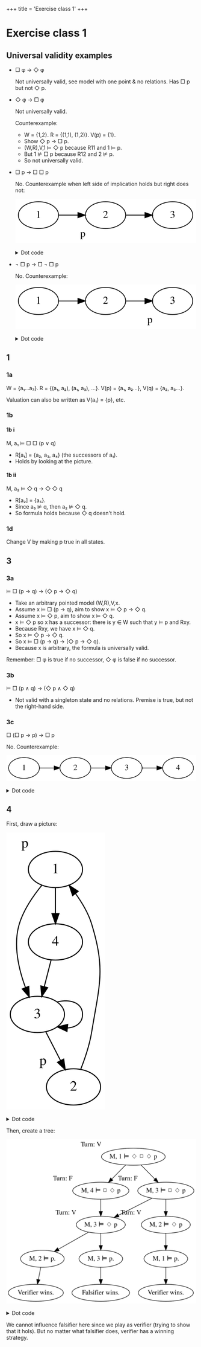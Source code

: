 +++
title = 'Exercise class 1'
+++
# Exercise class 1
## Universal validity examples
- □ φ → ◇ φ

  Not universally valid, see model with one point & no relations.
  Has □ p but not ◇ p.

- ◇ φ → □ φ

  Not universally valid.

  Counterexample:
  - W = {1,2}. R = {(1,1), (1,2)}. V(p) = {1}.
  - Show ◇ p → □ p.
  - (W,R),V,1 ⊨ ◇ p because R11 and 1 ⊨ p.
  - But 1 ⊭ □ p because R12 and 2 ⊭ p.
  - So not universally valid.

- □ p → □ □ p

  No.
  Counterexample when left side of implication holds but right does not:

  ![First](first.svg)

  <details>
  <summary>Dot code</summary>

  ```dot
  digraph g {
    rankdir="LR"
    2 [label="2", xlabel="p"]
    1 -> 2
    2 -> 3
  }
  ```

  </details>

- ¬ □ p → □ ¬ □ p

  No.
  Counterexample:

  ![Second](second.svg)

  <details>
  <summary>Dot code</summary>

  ```dot
  digraph g {
    rankdir="LR"
    3 [label="3", xlabel="p"]
    1 -> 2
    2 -> 3
  }
  ```

  </details>

## 1
### 1a
W = {a₁...a₇}. R = {(a₁, a₂), (a₁, a₃), ...}. V(p) = {a₁, a₂...}, V(q) = {a₂, a₃...}.

Valuation can also be written as V(a₁) = {p}, etc.

### 1b
#### 1b i
M, a₁ ⊨ □ □ (p ∨ q)
- R[a₁] = {a₂, a₃, a₄} (the successors of a₁).
- Holds by looking at the picture.

#### 1b ii
M, a₂ ⊨ ◇ q → ◇ ◇ q
- R[a₂] = {a₅}.
- Since a₅ ⊭ q, then a₂ ⊭ ◇ q.
- So formula holds because ◇ q doesn't hold. <!-- TODO: really? -->

### 1d
Change V by making p true in all states.

## 3
### 3a
⊨ □ (p → q) → (◇ p → ◇ q)
- Take an arbitrary pointed model (W,R),V,x.
- Assume x ⊨ □ (p → q), aim to show x ⊨ ◇ p → ◇ q.
- Assume x ⊨ ◇ p, aim to show x ⊨ ◇ q.
- x ⊨ ◇ p so x has a successor: there is y ∈ W such that y ⊨ p and Rxy.
- Because Rxy, we have x ⊨ ◇ q.
- So x ⊨ ◇ p → ◇ q.
- So x ⊨ □ (p → q) → (◇ p → ◇ q).
- Because x is arbitrary, the formula is universally valid.

Remember: □ φ is true if no successor, ◇ φ is false if no successor.

### 3b
⊨ □ (p ∧ q) → (◇ p ∧ ◇ q)
- Not valid with a singleton state and no relations. Premise is true, but not the right-hand side.

### 3c
□ (□ p → p) → □ p

No.
Counterexample:

![Third](third.svg)

<details>
<summary>Dot code</summary>

```dot
digraph g {
  rankdir="LR"
  1 -> 2
  2 -> 3
  3 -> 4
}
```

</details>

## 4
First, draw a picture:

![Fourth](fourth.svg)

<details>
<summary>Dot code</summary>

```dot
digraph g {
  1 [label="1", xlabel="p"]
  2 [label="2", xlabel="p"]
  1 -> 3
  1 -> 4
  2 -> 1
  3 -> 2
  3 -> 3
  4 -> 3
}
```

</details>

Then, create a tree:

![Fifth](fifth.svg)

<details>
<summary>Dot code</summary>

```dot
digraph g {
  root [label="M, 1 ⊨ ◇ □ ◇ p", xlabel="Turn: V"]
  l11 [label="M, 4 ⊨ □ ◇ p", xlabel="Turn: F"]; root -> l11
  r11 [label="M, 3 ⊨ □ ◇ p", xlabel="Turn: F"]; root -> r11

  // right branch
  r21 [label="M, 3 ⊨ ◇ p", xlabel="Turn: V"]; r11 -> r21
  r31 [label="M, 2 ⊨ p."]; r21 -> r31; r31 -> r41; r41 [label="Verifier wins."]
  r32 [label="M, 3 ⊨ p."]; r21 -> r32; r32 -> r42; r42 [label="Falsifier wins."]

  r22 [label="M, 2 ⊨ ◇ p", xlabel="Turn: V"]; r11 -> r22
  r33 [label="M, 1 ⊨ p."]; r22 -> r33; r33 -> r43; r43 [label="Verifier wins."]

  // left branch
  l11 -> r21
}
```

</details>

We cannot influence falsifier here since we play as verifier (trying to show that it hols).
But no matter what falsifier does, verifier has a winning strategy.

